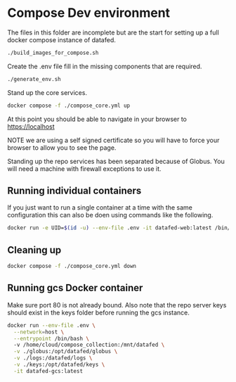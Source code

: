 # Compose Dev environment

The files in this folder are incomplete but are the start for setting up a full
docker compose instance of datafed.

```bash
./build_images_for_compose.sh
```

Create the .env file fill in the missing components that are required.

```bash
./generate_env.sh
```

Stand up the core services.

```bash
docker compose -f ./compose_core.yml up
```

At this point you should be able to navigate in your browser to
<https://localhost>

NOTE we are using a self signed certificate so you will have to force your
browser to allow you to see the page.

Standing up the repo services has been separated because of Globus. You will
need a machine with firewall exceptions to use it.


## Running individual containers

If you just want to run a single container at a time with the same configuration
this can also be doen using commands like the following.

```bash
docker run -e UID=$(id -u) --env-file .env -it datafed-web:latest /bin/bash
```

## Cleaning up

```bash
docker compose -f ./compose_core.yml down
```

## Running gcs Docker container

Make sure port 80 is not already bound. Also note that the repo server keys
should exist in the keys folder before running the gcs instance.

```bash
docker run --env-file .env \
  --network=host \
  --entrypoint /bin/bash \ 
  -v /home/cloud/compose_collection:/mnt/datafed \
  -v ./globus:/opt/datafed/globus \
  -v ./logs:/datafed/logs \
  -v ./keys:/opt/datafed/keys \
  -it datafed-gcs:latest
```
